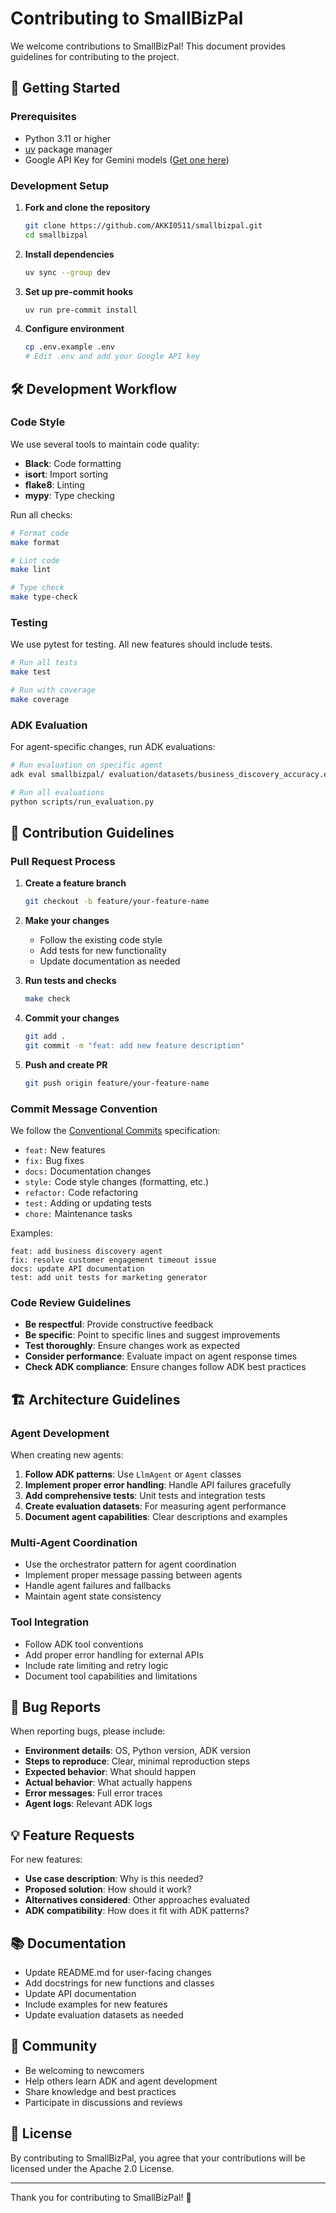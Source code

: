 # Contributing to SmallBizPal

We welcome contributions to SmallBizPal! This document provides guidelines for contributing to the project.

## 🚀 Getting Started

### Prerequisites

- Python 3.11 or higher
- [uv](https://docs.astral.sh/uv/) package manager
- Google API Key for Gemini models ([Get one here](https://aistudio.google.com/app/apikey))

### Development Setup

1. **Fork and clone the repository**
   ```bash
   git clone https://github.com/AKKI0511/smallbizpal.git
   cd smallbizpal
   ```

2. **Install dependencies**
   ```bash
   uv sync --group dev
   ```

4. **Set up pre-commit hooks**
   ```bash
   uv run pre-commit install
   ```

5. **Configure environment**
   ```bash
   cp .env.example .env
   # Edit .env and add your Google API key
   ```

## 🛠️ Development Workflow

### Code Style

We use several tools to maintain code quality:

- **Black**: Code formatting
- **isort**: Import sorting
- **flake8**: Linting
- **mypy**: Type checking

Run all checks:
```bash
# Format code
make format

# Lint code
make lint

# Type check
make type-check
```

### Testing

We use pytest for testing. All new features should include tests.

```bash
# Run all tests
make test

# Run with coverage
make coverage
```

### ADK Evaluation

For agent-specific changes, run ADK evaluations:

```bash
# Run evaluation on specific agent
adk eval smallbizpal/ evaluation/datasets/business_discovery_accuracy.evalset.json

# Run all evaluations
python scripts/run_evaluation.py
```

## 📝 Contribution Guidelines

### Pull Request Process

1. **Create a feature branch**
   ```bash
   git checkout -b feature/your-feature-name
   ```

2. **Make your changes**
   - Follow the existing code style
   - Add tests for new functionality
   - Update documentation as needed

3. **Run tests and checks**
   ```bash
   make check
   ```

4. **Commit your changes**
   ```bash
   git add .
   git commit -m "feat: add new feature description"
   ```

5. **Push and create PR**
   ```bash
   git push origin feature/your-feature-name
   ```

### Commit Message Convention

We follow the [Conventional Commits](https://www.conventionalcommits.org/) specification:

- `feat:` New features
- `fix:` Bug fixes
- `docs:` Documentation changes
- `style:` Code style changes (formatting, etc.)
- `refactor:` Code refactoring
- `test:` Adding or updating tests
- `chore:` Maintenance tasks

Examples:
```
feat: add business discovery agent
fix: resolve customer engagement timeout issue
docs: update API documentation
test: add unit tests for marketing generator
```

### Code Review Guidelines

- **Be respectful**: Provide constructive feedback
- **Be specific**: Point to specific lines and suggest improvements
- **Test thoroughly**: Ensure changes work as expected
- **Consider performance**: Evaluate impact on agent response times
- **Check ADK compliance**: Ensure changes follow ADK best practices

## 🏗️ Architecture Guidelines

### Agent Development

When creating new agents:

1. **Follow ADK patterns**: Use `LlmAgent` or `Agent` classes
2. **Implement proper error handling**: Handle API failures gracefully
3. **Add comprehensive tests**: Unit tests and integration tests
4. **Create evaluation datasets**: For measuring agent performance
5. **Document agent capabilities**: Clear descriptions and examples

### Multi-Agent Coordination

- Use the orchestrator pattern for agent coordination
- Implement proper message passing between agents
- Handle agent failures and fallbacks
- Maintain agent state consistency

### Tool Integration

- Follow ADK tool conventions
- Add proper error handling for external APIs
- Include rate limiting and retry logic
- Document tool capabilities and limitations

## 🐛 Bug Reports

When reporting bugs, please include:

- **Environment details**: OS, Python version, ADK version
- **Steps to reproduce**: Clear, minimal reproduction steps
- **Expected behavior**: What should happen
- **Actual behavior**: What actually happens
- **Error messages**: Full error traces
- **Agent logs**: Relevant ADK logs

## 💡 Feature Requests

For new features:

- **Use case description**: Why is this needed?
- **Proposed solution**: How should it work?
- **Alternatives considered**: Other approaches evaluated
- **ADK compatibility**: How does it fit with ADK patterns?

## 📚 Documentation

- Update README.md for user-facing changes
- Add docstrings for new functions and classes
- Update API documentation
- Include examples for new features
- Update evaluation datasets as needed

## 🤝 Community

- Be welcoming to newcomers
- Help others learn ADK and agent development
- Share knowledge and best practices
- Participate in discussions and reviews

## 📄 License

By contributing to SmallBizPal, you agree that your contributions will be licensed under the Apache 2.0 License.

---

Thank you for contributing to SmallBizPal! 🎉 